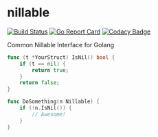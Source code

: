# nillable
[![Build Status](https://travis-ci.org/gofunky/nillable.svg?branch=master)](https://travis-ci.org/gofunky/nillable)
[![Go Report Card](https://goreportcard.com/badge/github.com/gofunky/nillable)](https://goreportcard.com/report/github.com/gofunky/nillable)
[![Codacy Badge](https://api.codacy.com/project/badge/Grade/58e85868de8442e49f45d3649a0ff1e1)](https://www.codacy.com/app/gofunky/nillable?utm_source=github.com&amp;utm_medium=referral&amp;utm_content=gofunky/nillable&amp;utm_campaign=Badge_Grade)

Common Nillable Interface for Golang

```go
func (t *YourStruct) IsNil() bool {
	if (t == nil) {
		return true;
	}
	return false;
}

func DoSomething(n Nillable) {
    if (!n.IsNil()) {
        // Awesome!
    }
}
```
